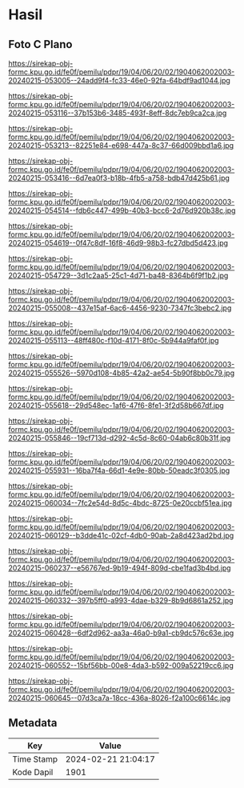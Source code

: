 # Hasil

## Foto C Plano

https://sirekap-obj-formc.kpu.go.id/fe0f/pemilu/pdpr/19/04/06/20/02/1904062002003-20240215-053005--24add9f4-fc33-46e0-92fa-64bdf9ad1044.jpg

https://sirekap-obj-formc.kpu.go.id/fe0f/pemilu/pdpr/19/04/06/20/02/1904062002003-20240215-053116--37b153b6-3485-493f-8eff-8dc7eb9ca2ca.jpg

https://sirekap-obj-formc.kpu.go.id/fe0f/pemilu/pdpr/19/04/06/20/02/1904062002003-20240215-053213--82251e84-e698-447a-8c37-66d009bbd1a6.jpg

https://sirekap-obj-formc.kpu.go.id/fe0f/pemilu/pdpr/19/04/06/20/02/1904062002003-20240215-053416--6d7ea0f3-b18b-4fb5-a758-bdb47d425b61.jpg

https://sirekap-obj-formc.kpu.go.id/fe0f/pemilu/pdpr/19/04/06/20/02/1904062002003-20240215-054514--fdb6c447-499b-40b3-bcc6-2d76d920b38c.jpg

https://sirekap-obj-formc.kpu.go.id/fe0f/pemilu/pdpr/19/04/06/20/02/1904062002003-20240215-054619--0f47c8df-16f8-46d9-98b3-fc27dbd5d423.jpg

https://sirekap-obj-formc.kpu.go.id/fe0f/pemilu/pdpr/19/04/06/20/02/1904062002003-20240215-054729--3d1c2aa5-25c1-4d71-ba48-8364b6f9f1b2.jpg

https://sirekap-obj-formc.kpu.go.id/fe0f/pemilu/pdpr/19/04/06/20/02/1904062002003-20240215-055008--437e15af-6ac6-4456-9230-7347fc3bebc2.jpg

https://sirekap-obj-formc.kpu.go.id/fe0f/pemilu/pdpr/19/04/06/20/02/1904062002003-20240215-055113--48ff480c-f10d-4171-8f0c-5b944a9faf0f.jpg

https://sirekap-obj-formc.kpu.go.id/fe0f/pemilu/pdpr/19/04/06/20/02/1904062002003-20240215-055526--5970d108-4b85-42a2-ae54-5b90f8bb0c79.jpg

https://sirekap-obj-formc.kpu.go.id/fe0f/pemilu/pdpr/19/04/06/20/02/1904062002003-20240215-055618--29d548ec-1af6-47f6-8fe1-3f2d58b667df.jpg

https://sirekap-obj-formc.kpu.go.id/fe0f/pemilu/pdpr/19/04/06/20/02/1904062002003-20240215-055846--19cf713d-d292-4c5d-8c60-04ab6c80b31f.jpg

https://sirekap-obj-formc.kpu.go.id/fe0f/pemilu/pdpr/19/04/06/20/02/1904062002003-20240215-055931--16ba7f4a-66d1-4e9e-80bb-50eadc3f0305.jpg

https://sirekap-obj-formc.kpu.go.id/fe0f/pemilu/pdpr/19/04/06/20/02/1904062002003-20240215-060034--7fc2e54d-8d5c-4bdc-8725-0e20ccbf51ea.jpg

https://sirekap-obj-formc.kpu.go.id/fe0f/pemilu/pdpr/19/04/06/20/02/1904062002003-20240215-060129--b3dde41c-02cf-4db0-90ab-2a8d423ad2bd.jpg

https://sirekap-obj-formc.kpu.go.id/fe0f/pemilu/pdpr/19/04/06/20/02/1904062002003-20240215-060237--e56767ed-9b19-494f-809d-cbe1fad3b4bd.jpg

https://sirekap-obj-formc.kpu.go.id/fe0f/pemilu/pdpr/19/04/06/20/02/1904062002003-20240215-060332--397b5ff0-a993-4dae-b329-8b9d6861a252.jpg

https://sirekap-obj-formc.kpu.go.id/fe0f/pemilu/pdpr/19/04/06/20/02/1904062002003-20240215-060428--6df2d962-aa3a-46a0-b9a1-cb9dc576c63e.jpg

https://sirekap-obj-formc.kpu.go.id/fe0f/pemilu/pdpr/19/04/06/20/02/1904062002003-20240215-060552--15bf56bb-00e8-4da3-b592-009a52219cc6.jpg

https://sirekap-obj-formc.kpu.go.id/fe0f/pemilu/pdpr/19/04/06/20/02/1904062002003-20240215-060645--07d3ca7a-18cc-436a-8026-f2a100c6614c.jpg


## Metadata

| Key        | Value               |
| ---------- | ------------------- |
| Time Stamp | 2024-02-21 21:04:17 |
| Kode Dapil | 1901                |



